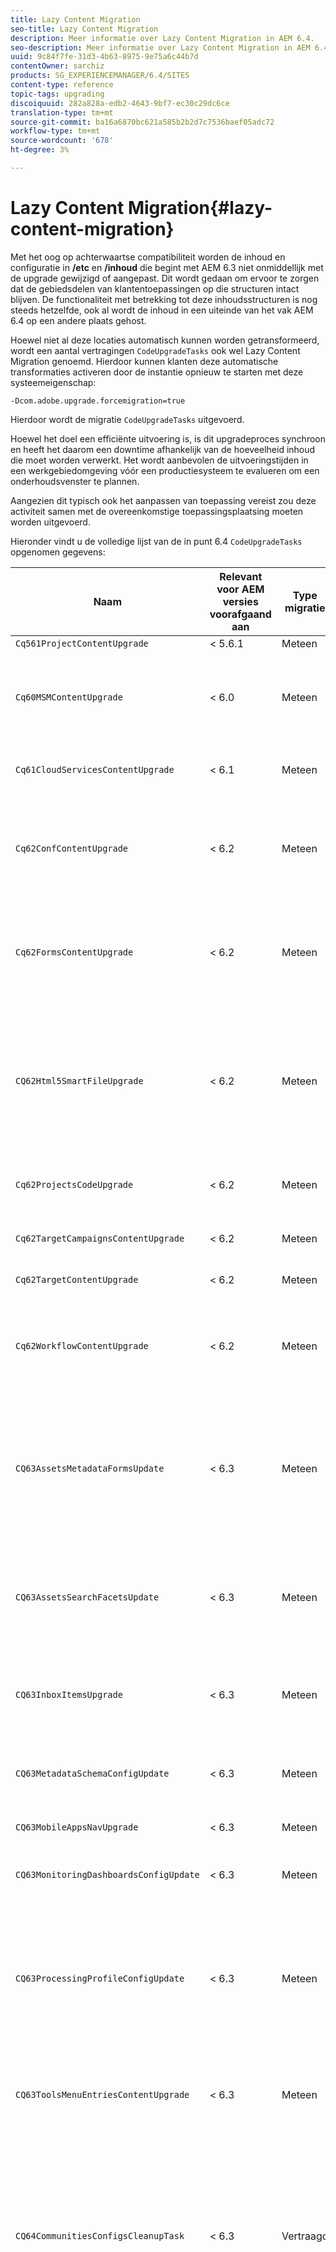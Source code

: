```yaml
---
title: Lazy Content Migration
seo-title: Lazy Content Migration
description: Meer informatie over Lazy Content Migration in AEM 6.4.
seo-description: Meer informatie over Lazy Content Migration in AEM 6.4.
uuid: 9c84f7fe-31d3-4b63-8975-9e75a6c44b7d
contentOwner: sarchiz
products: SG_EXPERIENCEMANAGER/6.4/SITES
content-type: reference
topic-tags: upgrading
discoiquuid: 282a828a-edb2-4643-9bf7-ec30c29dc6ce
translation-type: tm+mt
source-git-commit: ba16a6870bc621a585b2b2d7c7536baef05adc72
workflow-type: tm+mt
source-wordcount: '678'
ht-degree: 3%

---
```



# Lazy Content Migration{#lazy-content-migration}

Met het oog op achterwaartse compatibiliteit worden de inhoud en configuratie in **/etc** en **/inhoud** die begint met AEM 6.3 niet onmiddellijk met de upgrade gewijzigd of aangepast. Dit wordt gedaan om ervoor te zorgen dat de gebiedsdelen van klantentoepassingen op die structuren intact blijven. De functionaliteit met betrekking tot deze inhoudsstructuren is nog steeds hetzelfde, ook al wordt de inhoud in een uiteinde van het vak AEM 6.4 op een andere plaats gehost.

Hoewel niet al deze locaties automatisch kunnen worden getransformeerd, wordt een aantal vertragingen `CodeUpgradeTasks` ook wel Lazy Content Migration genoemd. Hierdoor kunnen klanten deze automatische transformaties activeren door de instantie opnieuw te starten met deze systeemeigenschap:

```shell
-Dcom.adobe.upgrade.forcemigration=true
```

Hierdoor wordt de migratie `CodeUpgradeTasks` uitgevoerd.

Hoewel het doel een efficiënte uitvoering is, is dit upgradeproces synchroon en heeft het daarom een downtime afhankelijk van de hoeveelheid inhoud die moet worden verwerkt. Het wordt aanbevolen de uitvoeringstijden in een werkgebiedomgeving vóór een productiesysteem te evalueren om een onderhoudsvenster te plannen.

Aangezien dit typisch ook het aanpassen van toepassing vereist zou deze activiteit samen met de overeenkomstige toepassingsplaatsing moeten worden uitgevoerd.

Hieronder vindt u de volledige lijst van de in punt 6.4 `CodeUpgradeTasks` opgenomen gegevens:

| **Naam** | **Relevant voor AEM versies voorafgaand aan** | **Type migratie** | **Details** |
|---|---|---|---|
| `Cq561ProjectContentUpgrade` | &lt; 5.6.1 | Meteen |  |
| `Cq60MSMContentUpgrade` | &lt; 6.0 | Meteen | Detecteert alle `LiveRelationShips` items `VersionStorage` die zijn verwijderd en voegt uitsluitingseigenschap toe aan het bovenliggende element |
| `Cq61CloudServicesContentUpgrade` | &lt; 6.1 | Meteen | Hiermee herstructureert u cloudservices voor beveiligen door standaardinstelling |
| `Cq62ConfContentUpgrade` | &lt; 6.2 | Meteen | Verwijdert bezit gebaseerd die verbinding van **/inhoud** aan **/conf** (door het mechanisme OSGi wordt vervangen), produceert overeenkomstige configuratie OSGi |
| `Cq62FormsContentUpgrade` | &lt; 6.2 | Meteen | wegens merge_preserve behandeling veilig door gebrek ontkent regeloverschrijvingen gegeven toestemmingen die tot de behoefte aan reorder bij verbetering leiden |
| `CQ62Html5SmartFileUpgrade` | &lt; 6.2 | Meteen | Detecteert componenten die de widget Html5SmartFile gebruiken, zoekt naar gebruik van de component in de inhoud en herstructureert persistentie, effectief bewegend het binaire a niveau neer en bewaar het niet op componentenniveau. |
| `Cq62ProjectsCodeUpgrade` | &lt; 6.2 | Meteen | Verplaatst oude stijlprojecten van **/etc/projecten** naar **/content/projecten** |
| `Cq62TargetCampaignsContentUpgrade` | &lt; 6.2 | Meteen | Introduceert een containerlaag tot hiërarchie (Gebieden) en past verwijzingen aan. |
| `Cq62TargetContentUpgrade` | &lt; 6.2 | Meteen | Stelt vaste locatienamen in op doelcomponenten. |
| `Cq62WorkflowContentUpgrade` | &lt; 6.2 | Meteen | Complexe transformatie van workflowmodellen die ouder zijn dan 6.2 structuren, instanties, meldingen en vervolgens van de back-uplocatie samenvoegen vanuit **/var/backup** |
| `CQ63AssetsMetadataFormsUpdate` | &lt; 6.3 | Meteen | Verplaatst elementen, aangepaste schema&#39;s voor metagegevens en verwerkingsprofielen van **/apps** naar **/conf** en zet het metagegevensschema en de metagegevensprofielen om van koraal2 naar koraal3. |
| `CQ63AssetsSearchFacetsUpdate` | &lt; 6.3 | Meteen | Verplaatst elementen en aangepaste zoekfacetten van **/apps** naar **/conf** en zet het metagegevensschema en de metagegevensprofielen om van koraal2 naar koraal3. |
| `CQ63InboxItemsUpgrade` | &lt; 6.3 | Meteen | Updates InboxItems voor het ordenen van items in het Postvak IN (metagegevens aanpassen voor efficiënt sorteren) |
| `CQ63MetadataSchemaConfigUpdate` | &lt; 6.3 | Meteen | Past de eigenschap metadataSchema in de map aan door relatieve paden naar **/conf** te vervangen in plaats van **/apps** |
| `CQ63MobileAppsNavUpgrade` | &lt; 6.3 | Meteen | Navigatiestructuur aanpassen |
| `CQ63MonitoringDashboardsConfigUpdate` | &lt; 6.3 | Meteen | Hiermee verplaatst u aangepaste configuraties voor de monitoringdashboards van **/libs** en **/apps** |
| `CQ63ProcessingProfileConfigUpdate` | &lt; 6.3 | Meteen | Zet de processingProfile-eigenschap (gebruikt tot en met 6.1) om in Elementen, zodat deze overeenkomt met de structuur 6.3 en hoger. Past ook de relatieve paden van het profiel aan **/conf** in plaats van **/apps** aan. |
| `CQ63ToolsMenuEntriesContentUpgrade` | &lt; 6.3 | Meteen | De taak van de verbetering die verouderde CRXDE Lite en het menuingangen van de Console van het Web in het geval van een verbetering verwijdert. |
| `CQ64CommunitiesConfigsCleanupTask` | &lt; 6.3 | Vertraagd | SRP-cloudconfiguraties verplaatsen, configuraties van watchwords voor de gebruikersgemeenschap, opruimen **/etc/social** en **/etc/enablement** (alle referenties en gegevens moeten worden aangepast wanneer lui de migratie wordt uitgevoerd; geen enkel toepassingsonderdeel mag meer afhankelijk zijn van deze structuur). |
| `CQ64LegacyCloudSettingsCleanupTask` | &lt; 6.4 | Vertraagd | Schoont omhoog **/etc/cloudsettings** (die Configuratie ContextHub bevatten). De configuratie wordt automatisch gemigreerd bij eerste toegang. Als Lazy Content Migration wordt gestart samen met een upgrade van deze inhoud in **/etc/cloudsettings** , moet deze inhoud worden behouden via pakket voordat de upgrade wordt uitgevoerd en opnieuw worden geïnstalleerd voordat de impliciete transformatie wordt gestart, samen met een volgende verwijdering van het pakket na voltooiing. |
| `CQ64UsersTitleFixTask` | &lt; 6.4 | Vertraagd | Past oude titelstructuur aan titel in de knoop van het gebruikersprofiel aan. |
| `CQ64CommerceMigrationTask` | &lt; 6.4 | Vertraagd | Migreer commerciële inhoud van **/etc/commerce** aan **/var/commerce**. Tijdens migratie wordt inhoud verplaatst en worden verwijzingen naar verplaatste inhoud bijgewerkt met de nieuwe locatie. |
